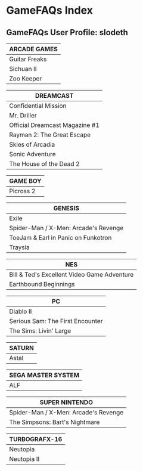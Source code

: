 # GameFAQs Index

## GameFAQs User Profile: slodeth

|ARCADE GAMES|
|-|
|Guitar Freaks|Guitar Tablature|10/13/01|1.2|46K|
|Sichuan II|<i class="icon icon-circle" title="Complete"></i> FAQ|08/25/01|1.0|11K|
|Zoo Keeper|<i class="icon icon-circle" title="Complete"></i> FAQ|08/21/01|1.0|24K|

|DREAMCAST|
|-|
|Confidential Mission|<i class="icon icon-circle" title="Complete"></i> FAQ/Walkthrough|07/03/01|1.1|63K|
|Mr. Driller|<i class="icon icon-circle" title="Complete"></i> FAQ/Walkthrough|01/31/01|1.0|36K|
|Official Dreamcast Magazine #1|<i class="icon icon-circle" title="Complete"></i> Demo Disc FAQ|05/25/01|3.3|125K|
|Rayman 2: The Great Escape|<i class="icon icon-circle" title="Complete"></i> FAQ/Walkthrough|03/26/01|1.3|54K|
|Skies of Arcadia|Pinta's Quest VMU FAQ|03/08/01|1.7|21K|
|Sonic Adventure|Light Chao Guide|06/30/00|1.6|27K|
|The House of the Dead 2|<i class="icon icon-circle-blank" title="Skeleton"></i> FAQ/Walkthrough|09/08/00|1.6|24K|

|GAME BOY|
|-|
|Picross 2|Solution Image Notes|06/15/01|

|GENESIS|
|-|
|Exile|<i class="icon icon-circle" title="Complete"></i> FAQ/Walkthrough|05/06/01|1.2|22K|
|Spider-Man / X-Men: Arcade's Revenge|<i class="icon icon-circle" title="Complete"></i> FAQ/Walkthrough|04/29/01|1.0|23K|
|ToeJam & Earl in Panic on Funkotron|<i class="icon icon-circle" title="Complete"></i> FAQ/Walkthrough|02/21/01|1.1|31K|
|Traysia|<i class="icon icon-circle" title="Complete"></i> FAQ/Walkthrough|05/11/01|1.0|21K|

|NES|
|-|
|Bill & Ted's Excellent Video Game Adventure|<i class="icon icon-adjust" title="Partial"></i> FAQ/Walkthrough|06/05/01|1.2|15K|
|Earthbound Beginnings|<i class="icon icon-circle" title="Complete"></i> FAQ/Walkthrough|04/30/01|1.6|35K|

|PC|
|-|
|Diablo II|Paladin Guide|08/01/01|Final|68K|
|Serious Sam: The First Encounter|<i class="icon icon-circle" title="Complete"></i> FAQ/Walkthrough|07/13/05|Final|109K|
|The Sims: Livin' Large|<i class="icon icon-circle" title="Complete"></i> FAQ|02/18/01|1.2|20K|

|SATURN|
|-|
|Astal|<i class="icon icon-circle" title="Complete"></i> FAQ/Walkthrough|09/02/01|1.1|30K|

|SEGA MASTER SYSTEM|
|-|
|ALF|<i class="icon icon-circle" title="Complete"></i> FAQ/Walkthrough|09/02/01|1.0|15K|

|SUPER NINTENDO|
|-|
|Spider-Man / X-Men: Arcade's Revenge|<i class="icon icon-circle" title="Complete"></i> FAQ/Walkthrough|04/29/01|1.0|23K|
|The Simpsons: Bart's Nightmare|<i class="icon icon-circle" title="Complete"></i> FAQ/Walkthrough|04/24/01|1.1|23K|

|TURBOGRAFX-16|
|-|
|Neutopia|<i class="icon icon-circle" title="Complete"></i> FAQ/Walkthrough|04/30/01|1.1|25K|
|Neutopia II|<i class="icon icon-circle" title="Complete"></i> FAQ/Walkthrough|12/20/00|1.0|29K|